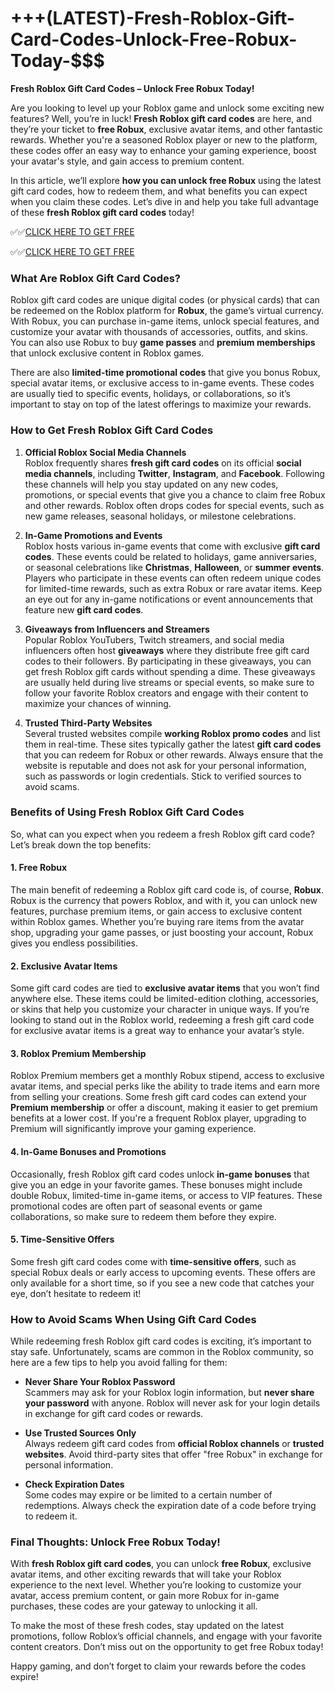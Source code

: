 # +++(LATEST)-Fresh-Roblox-Gift-Card-Codes-Unlock-Free-Robux-Today-$$$

**Fresh Roblox Gift Card Codes – Unlock Free Robux Today!**

Are you looking to level up your Roblox game and unlock some exciting new features? Well, you’re in luck! **Fresh Roblox gift card codes** are here, and they’re your ticket to **free Robux**, exclusive avatar items, and other fantastic rewards. Whether you're a seasoned Roblox player or new to the platform, these codes offer an easy way to enhance your gaming experience, boost your avatar's style, and gain access to premium content.

In this article, we’ll explore **how you can unlock free Robux** using the latest gift card codes, how to redeem them, and what benefits you can expect when you claim these codes. Let’s dive in and help you take full advantage of these **fresh Roblox gift card codes** today!

✅✅[CLICK HERE TO GET FREE](https://tinyurl.com/f5a9kmyc)

✅✅[CLICK HERE TO GET FREE](https://tinyurl.com/f5a9kmyc)

### What Are Roblox Gift Card Codes?

Roblox gift card codes are unique digital codes (or physical cards) that can be redeemed on the Roblox platform for **Robux**, the game’s virtual currency. With Robux, you can purchase in-game items, unlock special features, and customize your avatar with thousands of accessories, outfits, and skins. You can also use Robux to buy **game passes** and **premium memberships** that unlock exclusive content in Roblox games.

There are also **limited-time promotional codes** that give you bonus Robux, special avatar items, or exclusive access to in-game events. These codes are usually tied to specific events, holidays, or collaborations, so it’s important to stay on top of the latest offerings to maximize your rewards.

### How to Get Fresh Roblox Gift Card Codes

1. **Official Roblox Social Media Channels**  
   Roblox frequently shares **fresh gift card codes** on its official **social media channels**, including **Twitter**, **Instagram**, and **Facebook**. Following these channels will help you stay updated on any new codes, promotions, or special events that give you a chance to claim free Robux and other rewards. Roblox often drops codes for special events, such as new game releases, seasonal holidays, or milestone celebrations.

2. **In-Game Promotions and Events**  
   Roblox hosts various in-game events that come with exclusive **gift card codes**. These events could be related to holidays, game anniversaries, or seasonal celebrations like **Christmas**, **Halloween**, or **summer events**. Players who participate in these events can often redeem unique codes for limited-time rewards, such as extra Robux or rare avatar items. Keep an eye out for any in-game notifications or event announcements that feature new **gift card codes**.

3. **Giveaways from Influencers and Streamers**  
   Popular Roblox YouTubers, Twitch streamers, and social media influencers often host **giveaways** where they distribute free gift card codes to their followers. By participating in these giveaways, you can get fresh Roblox gift cards without spending a dime. These giveaways are usually held during live streams or special events, so make sure to follow your favorite Roblox creators and engage with their content to maximize your chances of winning.

4. **Trusted Third-Party Websites**  
   Several trusted websites compile **working Roblox promo codes** and list them in real-time. These sites typically gather the latest **gift card codes** that you can redeem for Robux or other rewards. Always ensure that the website is reputable and does not ask for your personal information, such as passwords or login credentials. Stick to verified sources to avoid scams.


### Benefits of Using Fresh Roblox Gift Card Codes

So, what can you expect when you redeem a fresh Roblox gift card code? Let’s break down the top benefits:

#### 1. **Free Robux**
   The main benefit of redeeming a Roblox gift card code is, of course, **Robux**. Robux is the currency that powers Roblox, and with it, you can unlock new features, purchase premium items, or gain access to exclusive content within Roblox games. Whether you’re buying rare items from the avatar shop, upgrading your game passes, or just boosting your account, Robux gives you endless possibilities.

#### 2. **Exclusive Avatar Items**
   Some gift card codes are tied to **exclusive avatar items** that you won’t find anywhere else. These items could be limited-edition clothing, accessories, or skins that help you customize your character in unique ways. If you’re looking to stand out in the Roblox world, redeeming a fresh gift card code for exclusive avatar items is a great way to enhance your avatar’s style.

#### 3. **Roblox Premium Membership**
   Roblox Premium members get a monthly Robux stipend, access to exclusive avatar items, and special perks like the ability to trade items and earn more from selling your creations. Some fresh gift card codes can extend your **Premium membership** or offer a discount, making it easier to get premium benefits at a lower cost. If you're a frequent Roblox player, upgrading to Premium will significantly improve your gaming experience.

#### 4. **In-Game Bonuses and Promotions**
   Occasionally, fresh Roblox gift card codes unlock **in-game bonuses** that give you an edge in your favorite games. These bonuses might include double Robux, limited-time in-game items, or access to VIP features. These promotional codes are often part of seasonal events or game collaborations, so make sure to redeem them before they expire.

#### 5. **Time-Sensitive Offers**
   Some fresh gift card codes come with **time-sensitive offers**, such as special Robux deals or early access to upcoming events. These offers are only available for a short time, so if you see a new code that catches your eye, don’t hesitate to redeem it!

### How to Avoid Scams When Using Gift Card Codes

While redeeming fresh Roblox gift card codes is exciting, it’s important to stay safe. Unfortunately, scams are common in the Roblox community, so here are a few tips to help you avoid falling for them:

- **Never Share Your Roblox Password**  
   Scammers may ask for your Roblox login information, but **never share your password** with anyone. Roblox will never ask for your login details in exchange for gift card codes or rewards.

- **Use Trusted Sources Only**  
   Always redeem gift card codes from **official Roblox channels** or **trusted websites**. Avoid third-party sites that offer "free Robux" in exchange for personal information.

- **Check Expiration Dates**  
   Some codes may expire or be limited to a certain number of redemptions. Always check the expiration date of a code before trying to redeem it.

### Final Thoughts: Unlock Free Robux Today!

With **fresh Roblox gift card codes**, you can unlock **free Robux**, exclusive avatar items, and other exciting rewards that will take your Roblox experience to the next level. Whether you’re looking to customize your avatar, access premium content, or gain more Robux for in-game purchases, these codes are your gateway to unlocking it all.

To make the most of these fresh codes, stay updated on the latest promotions, follow Roblox’s official channels, and engage with your favorite content creators. Don’t miss out on the opportunity to get free Robux today!

Happy gaming, and don’t forget to claim your rewards before the codes expire!
